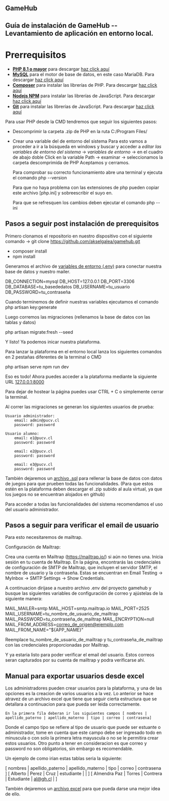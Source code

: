 ## GameHub
[](./public/assets/logo.svg)
## Guía de instalación de GameHub --Levantamiento de aplicación en entorno local.

# Prerrequisitos

- **[PHP 8.1 o mayor](https://windows.php.net/download#php-8.2)** para descargar [haz click aquí](https://windows.php.net/downloads/releases/php-8.2.7-Win32-vs16-x64.zip)
- **[MySQL](https://mariadb.org/)** para el motor de base de datos, en este caso MariaDB. Para descargar [haz click aquí](https://mariadb.org/download/?t=mariadb&p=mariadb&r=11.0.2&os=windows&cpu=x86_64&pkg=msi&m=insacom)
- **[Composer](https://getcomposer.org/download/)** para instalar las librerías de PHP. Para descargar [haz click aquí](https://getcomposer.org/Composer-Setup.exe)
- **[Nodejs NPM](https://nodejs.org/en/download)** para instalar las librerías de JavaScript. Para descargar [haz click aquí](https://nodejs.org/dist/v18.16.0/node-v18.16.0-x64.msi)
- **[Git](https://git-scm.com/download/win)** para instalar las librerías de JavaScript. Para descargar [haz click aquí](https://nodejs.org/dist/v18.16.0/node-v18.16.0-x64.msi)

Para usar PHP desde la CMD tendremos que seguir los siguientes pasos:

- Descomprimir la carpeta .zip de PHP en la ruta C:/Program Files/

- Crear una variable del de entorno del sistema
    Para esto vamos a proceder a ir a la búsqueda en windows y buscar y acceder a *editar las variables de entorno del sistema* -> *variables de entorno* -> en el cuadro de abajo doble Click en la variable Path -> examinar -> seleccionamos la carpeta descomprimida de PHP
    Aceptamos y cerramos.

    Para comprobar su correcto funcionamiento abre una terminal y ejecuta el comando php --version

    Para que no haya problema con las extensiones de php pueden copiar este archivo [php.ini] y sobreescribir el suyo en.

    Para que se refresquen los cambios deben ejecutar el comando php --ini


## Pasos a seguir post instalación de prerequisitos

Primero clonamos el repositorio en nuestro dispositivo con el siguiente comando -> git clone https://github.com/akselgalea/gamehub.git

- composer install
- npm install

Generamos el archivo de [variables de entorno (.env)](./docs/.env.example) para conectar nuestra base de datos y nuestro mailer.

DB_CONNECTION=mysql
DB_HOST=127.0.0.1
DB_PORT=3306
DB_DATABASE=tu_basededatos
DB_USERNAME=tu_usuario
DB_PASSWORD=tu_contraseña

Cuando terminemos de definir nuestras variables ejecutamos el comando php artisan key:generate

Luego corremos las migraciones (rellenamos la base de datos con las tablas y datos)

php artisan migrate:fresh --seed

Y listo! Ya podemos inicar nuestra plataforma.

Para lanzar la plataforma en el entorno local lanza los siguientes comandos en 2 pestañas diferentes de la terminal o CMD

php artisan serve
npm run dev

Eso es todo! Ahora puedes acceder a la plataforma mediante la siguiente URL [127.0.0.1:8000](127.0.0.1:8000)

Para dejar de hostear la página puedes usar CTRL + C o simplemente cerrar la terminal.

Al correr las migraciones se generan los siguientes usuarios de prueba:

    Usuario administrador:
        email: admin@pucv.cl
        password: password

    Usuario alumno:
        email: e1@pucv.cl
        password: password

        email: e2@pucv.cl
        password: password

        email: e3@pucv.cl
        password: password

También dejaremos un [archivo .sql](./docs/gamehub.sql) para rellenar la base de datos con datos de juegos para que prueben todas las funcionalidades.
(Para que estos estén en la plataforma deben descargar el .zip subido al aula virtual, ya que los juegos no se encuentran alojados en github)

Para acceder a todas las funcionalidades del sistema recomendamos el uso del usuario administrador.

## Pasos a seguir para verificar el email de usuario

Para esto necesitaremos de mailtrap.

Configuración de Mailtrap:

Crea una cuenta en Mailtrap (https://mailtrap.io/) si aún no tienes una.
Inicia sesión en tu cuenta de Mailtrap.
En la página, encontrarás las credenciales de configuración de SMTP de Mailtrap, que incluyen el servidor SMTP, el nombre de usuario y la contraseña.
Estas se encuentran en Email Testing -> MyInbox -> SMTP Settings -> Show Credentials.

A continuacion dirijase a nuestro archivo .env del proyecto gamehub y busque las siguientes variables de configuración de correo 
y ajústelas de la siguiente manera:

MAIL_MAILER=smtp
MAIL_HOST=smtp.mailtrap.io
MAIL_PORT=2525
MAIL_USERNAME=tu_nombre_de_usuario_de_mailtrap
MAIL_PASSWORD=tu_contraseña_de_mailtrap
MAIL_ENCRYPTION=null
MAIL_FROM_ADDRESS=correo_de_origen@ejemplo.com
MAIL_FROM_NAME="${APP_NAME}"

Reemplace tu_nombre_de_usuario_de_mailtrap y tu_contraseña_de_mailtrap con las credenciales proporcionadas por Mailtrap.

Y ya estaria listo para poder verificar el email del usuario. Estos correos seran capturados por su cuenta de mailtrap y podra verificarse ahi.

## Manual para exportar usuarios desde excel

Los administradores pueden crear usuarios para la plataforma, y una de las opciones es la creacion de varios usuarios a la vez. Lo anterior
se hace atravez de un archivo excel que tiene que seguir cierta estructura que se detallara a continuacion para que pueda ser leida correctamente.

    En la primera fila deberan ir los siguientes campos [ nombres | apellido_paterno | apellido_materno | tipo | correo | contrasena] 

Donde el campo tipo se refiere al tipo de usuario que puede ser estuante o administrador, tome en  cuenta que este campo debe ser ingresado todo en minuscula o con solo la primera letra mayuscula o no se
le permitira crear estos usuarios.
Otro punto a tener en consideracion es que correo y password no son obligatorios, sin embargo es recomendable.

Un ejemplo de como irian estas tablas seria la siguiente:

[ nombres       | apellido_paterno | apellido_materno |   tipo      | correo    | contrasena    ]
[ Alberto       |     Perez        |      Cruz        |  estudiante |           |               ]
[ Almendra  Paz |    Torres        |    Contrera      |  Estudiante | al@gh.cl  |               ]   

También dejaremos un [archivo excel](./docs/cargaMasivaUsuarios.xlsx) para que pueda darse una mejor idea de ello.